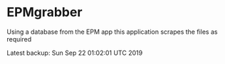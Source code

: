 # EPMgrabber
Using a database from the EPM app this application scrapes the files as required


Latest backup: Sun Sep 22 01:02:01 UTC 2019
